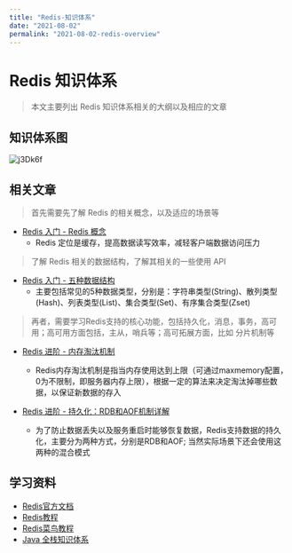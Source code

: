 ```yaml
---
title: "Redis-知识体系"
date: "2021-08-02"
permalink: "2021-08-02-redis-overview"
---
```


# Redis 知识体系

> 本文主要列出 Redis 知识体系相关的大纲以及相应的文章

## 知识体系图

![j3Dk6f](https://media.zenghr.cn/blog/img/20210802/j3Dk6f.png)

## 相关文章

> 首先需要先了解 Redis 的相关概念，以及适应的场景等

- [Redis 入门 - Redis 概念](/passages/2021-08-02-redis-base-desc.html)
  - Redis 定位是缓存，提高数据读写效率，减轻客户端数据访问压力

> 了解 Redis 相关的数据结构，了解其相关的一些使用 API

- [Redis 入门 - 五种数据结构](/passages/2021-08-02-redis-base-struct.html)
  - 主要包括常见的5种数据类型，分别是：字符串类型(String)、散列类型(Hash)、列表类型(List)、集合类型(Set)、有序集合类型(Zset)

> 再者，需要学习Redis支持的核心功能，包括持久化，消息，事务，高可用；高可用方面包括，主从，哨兵等；高可拓展方面，比如 分片机制等

- [Redis 进阶 - 内存淘汰机制](/passages/2021-08-02-redis-memory.html)
  - Redis内存淘汰机制是指当内存使用达到上限（可通过maxmemory配置，0为不限制，即服务器内存上限），根据一定的算法来决定淘汰掉哪些数据，以保证新数据的存入

- [Redis 进阶 - 持久化：RDB和AOF机制详解](/passages/2021-08-02-redis-rdb-aof.html)
  - 为了防止数据丢失以及服务重启时能够恢复数据，Redis支持数据的持久化，主要分为两种方式，分别是RDB和AOF; 当然实际场景下还会使用这两种的混合模式

## 学习资料

- [Redis官方文档](http://redis.io/documentation) 
- [Redis教程](http://www.w3cschool.cn/redis/redis-intro.html) 
- [Redis菜鸟教程](https://www.runoob.com/redis/redis-tutorial.html)
- [Java 全栈知识体系](https://www.pdai.tech/md/db/nosql-redis/db-redis-overview.html)